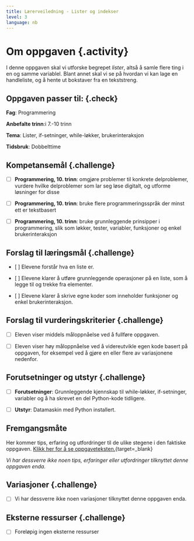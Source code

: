 ```yaml
---
title: Lærerveiledning - Lister og indekser
level: 3
language: nb
---
```



# Om oppgaven {.activity}

I denne oppgaven skal vi utforske begrepet *lister*, altså å samle flere ting i en og samme variablel. Blant annet skal vi se på hvordan vi kan lage en handleliste, og å hente ut bokstaver fra en tekststreng.  


## Oppgaven passer til: {.check}

 __Fag__: Programmering

 __Anbefalte trinn__:i 7.-10 trinn

 __Tema__: Lister, if-setninger, while-løkker, brukerinteraksjon

 __Tidsbruk__: Dobbelttime


## Kompetansemål {.challenge}

 - [ ] __Programmering, 10. trinn__: omgjøre problemer til konkrete delproblemer, vurdere hvilke delproblemer som lar seg løse digitalt, og utforme løsninger for disse

 - [ ] __Programmering, 10. trinn__: bruke flere programmeringsspråk der minst ett er tekstbasert

 - [ ] __Programmering, 10. trinn__: bruke grunnleggende prinsipper i programmering, slik som løkker, tester, variabler, funksjoner og enkel brukerinteraksjon


## Forslag til læringsmål {.challenge}

 - [ ] Elevene forstår hva en liste er.

 - [ ] Elevene klarer å utføre grunnleggende operasjoner på en liste, som å legge til og trekke fra elementer. 
 
 - [ ] Elevene klarer å skrive egne koder som inneholder funksjoner og enkel brukerinteraksjon. 


## Forslag til vurderingskriterier {.challenge}

- [ ] Eleven viser middels måloppnåelse ved å fullføre oppgaven.

- [ ] Eleven viser høy måloppnåelse ved å videreutvikle egen kode basert på oppgaven, for eksempel ved å gjøre en eller flere av variasjonene nedenfor.

 
## Forutsetninger og utstyr {.challenge}

 - [ ]  __Forutsetninger__: Grunnleggende kjennskap til while-løkker, if-setninger, variabler og å ha skrevet en del Python-kode tidligere.

 - [ ]  __Utstyr__: Datamaskin med Python installert.


## Fremgangsmåte

 Her kommer tips, erfaring og utfordringer til de ulike stegene i den faktiske oppgaven. [Klikk her for å se oppgaveteksten.](../lister_og_indekser/lister_og_indekser.html){target=_blank}

_Vi har dessverre ikke noen tips, erfaringer eller utfordringer tilknyttet denne oppgaven enda._


## Variasjoner {.challenge}

- [ ]  Vi har dessverre ikke noen variasjoner tilknyttet denne oppgaven enda.


## Eksterne ressurser {.challenge}

- [ ] Foreløpig ingen eksterne ressurser 
